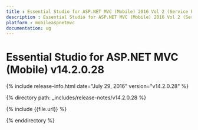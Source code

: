 ```yaml
---
title : Essential Studio for ASP.NET MVC (Mobile) 2016 Vol 2 (Service Pack 1)Release Notes
description : Essential Studio for ASP.NET MVC (Mobile) 2016 Vol 2 (Service Pack 1)Release Notes
platform : mobileaspnetmvc
documentation: ug
---
```


# Essential Studio for ASP.NET MVC (Mobile) v14.2.0.28

{% include release-info.html date="July 29, 2016" version="v14.2.0.28" %} 

{% directory path: _includes/release-notes/v14.2.0.28 %}

{% include {{file.url}} %}

{% enddirectory %}
